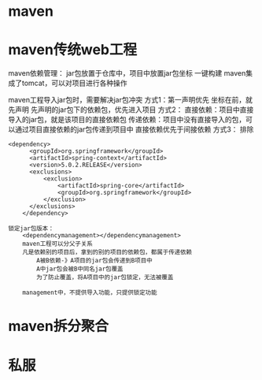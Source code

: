 # maven

# maven传统web工程

maven依赖管理：
	jar包放置于仓库中，项目中放置jar包坐标
一键构建
	maven集成了tomcat，可以对项目进行各种操作

maven工程导入jar包时，需要解决jar包冲突
	方式1：第一声明优先
		坐标在前，就先声明
			先声明的jar包下的依赖包，优先进入项目
	方式2：
		直接依赖：项目中直接导入的jar包，就是该项目的直接依赖包
		传递依赖：项目中没有直接导入的包，可以通过项目直接依赖的jar包传递到项目中
		直接依赖优先于间接依赖
	方式3：
		排除

```
<dependency>
      <groupId>org.springframework</groupId>
      <artifactId>spring-context</artifactId>
      <version>5.0.2.RELEASE</version>
      <exclusions>
          <exclusion>
              <artifactId>spring-core</artifactId>
              <groupId>org.springframework</groupId>
          </exclusion>
      </exclusions>
    </dependency>
```
	锁定jar包版本：
		<dependencymanagement></dependencymanagement>
		maven工程可以分父子关系
		凡是依赖别的项目后，拿到的别的项目的依赖包，都属于传递依赖
			A被B依赖-》A项目的jar包会传递到B项目中
			A中jar包会被B中同名jar包覆盖
			为了防止覆盖，将A项目中的jar包锁定，无法被覆盖
		
		management中，不提供导入功能，只提供锁定功能

# maven拆分聚合

# 私服